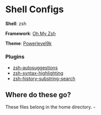 # Shell Configs
**Shell**: zsh

**Framework**: [Oh My Zsh](https://ohmyz.sh/)

**Theme**: [Powerlevel9k](https://github.com/Powerlevel9k/powerlevel9k)

### Plugins
- [zsh-autosuggestions](https://github.com/zsh-users/zsh-autosuggestions)
- [zsh-syntax-highlighting](https://github.com/zsh-users/zsh-history-substring-search)
- [zsh-history-substring-search](https://github.com/zsh-users/zsh-history-substring-search)

## Where do these go?
These files belong in the home directory. `~`